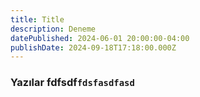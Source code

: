 ```yaml
---
title: Title
description: Deneme
datePublished: 2024-06-01 20:00:00-04:00
publishDate: 2024-09-18T17:18:00.000Z
---
```

### Yazılar  **fdfsdf`fdsfasdfasd`**
